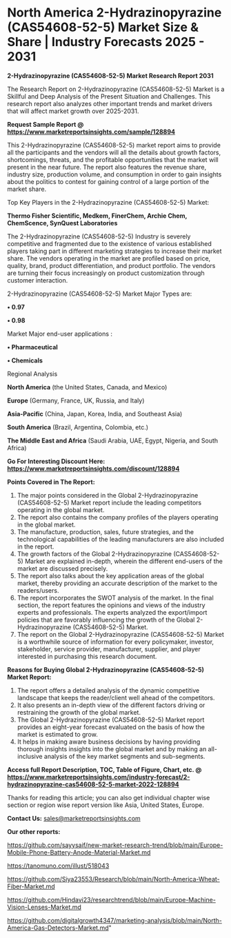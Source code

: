 # North America 2-Hydrazinopyrazine (CAS54608-52-5) Market Size & Share | Industry Forecasts 2025 - 2031

<strong>2-Hydrazinopyrazine (CAS54608-52-5) Market Research Report 2031</strong>

The Research Report on 2-Hydrazinopyrazine (CAS54608-52-5) Market is a Skillful and Deep Analysis of the Present Situation and Challenges. This research report also analyzes other important trends and market drivers that will affect market growth over 2025-2031.

<strong>Request Sample Report @ <a href=https://www.marketreportsinsights.com/sample/128894>https://www.marketreportsinsights.com/sample/128894</a></strong>

This 2-Hydrazinopyrazine (CAS54608-52-5) market report aims to provide all the participants and the vendors will all the details about growth factors, shortcomings, threats, and the profitable opportunities that the market will present in the near future. The report also features the revenue share, industry size, production volume, and consumption in order to gain insights about the politics to contest for gaining control of a large portion of the market share.

Top Key Players in the 2-Hydrazinopyrazine (CAS54608-52-5) Market:

<strong>Thermo Fisher Scientific, Medkem, FinerChem, Archie Chem, ChemScence, SynQuest Laboratories</strong>

The 2-Hydrazinopyrazine (CAS54608-52-5) Industry is severely competitive and fragmented due to the existence of various established players taking part in different marketing strategies to increase their market share. The vendors operating in the market are profiled based on price, quality, brand, product differentiation, and product portfolio. The vendors are turning their focus increasingly on product customization through customer interaction.

2-Hydrazinopyrazine (CAS54608-52-5) Market Major Types are:

<strong>• 0.97

• 0.98</strong>

Market Major end-user applications :

<strong>• Pharmaceutical

• Chemicals</strong>

Regional Analysis

</u><strong><b>North America</b></strong> (the United States, Canada, and Mexico)

<strong><b>Europe </b></strong>(Germany, France, UK, Russia, and Italy)

<strong><b>Asia-Pacific</b></strong> (China, Japan, Korea, India, and Southeast Asia)

<strong><b>South America</b></strong> (Brazil, Argentina, Colombia, etc.)

<strong><b>The Middle East and Africa</b></strong> (Saudi Arabia, UAE, Egypt, Nigeria, and South Africa)

<strong>Go For Interesting Discount Here: <a href=https://www.marketreportsinsights.com/discount/128894>https://www.marketreportsinsights.com/discount/128894</a></strong>

<strong>Points Covered in The Report:</strong>
<ol>
  <li>The major points considered in the Global 2-Hydrazinopyrazine (CAS54608-52-5) Market report include the leading competitors operating in the global market.</li>
  <li>The report also contains the company profiles of the players operating in the global market.</li>
  <li>The manufacture, production, sales, future strategies, and the technological capabilities of the leading manufacturers are also included in the report.</li>
  <li>The growth factors of the Global 2-Hydrazinopyrazine (CAS54608-52-5) Market are explained in-depth, wherein the different end-users of the market are discussed precisely.</li>
  <li>The report also talks about the key application areas of the global market, thereby providing an accurate description of the market to the readers/users.</li>
  <li>The report incorporates the SWOT analysis of the market. In the final section, the report features the opinions and views of the industry experts and professionals. The experts analyzed the export/import policies that are favorably influencing the growth of the Global 2-Hydrazinopyrazine (CAS54608-52-5) Market.</li>
  <li>The report on the Global 2-Hydrazinopyrazine (CAS54608-52-5) Market is a worthwhile source of information for every policymaker, investor, stakeholder, service provider, manufacturer, supplier, and player interested in purchasing this research document.</li>
</ol>
<strong>Reasons for Buying Global 2-Hydrazinopyrazine (CAS54608-52-5) Market Report:</strong>

<ol>
  <li>The report offers a detailed analysis of the dynamic competitive landscape that keeps the reader/client well ahead of the competitors.</li>
  <li>It also presents an in-depth view of the different factors driving or restraining the growth of the global market.</li>
  <li>The Global 2-Hydrazinopyrazine (CAS54608-52-5) Market report provides an eight-year forecast evaluated on the basis of how the market is estimated to grow.</li>
  <li>It helps in making aware business decisions by having providing thorough insights insights into the global market and by making an all-inclusive analysis of the key market segments and sub-segments.</li>
</ol>
<strong>Access full Report Description, TOC, Table of Figure, Chart, etc. @ <a href=https://www.marketreportsinsights.com/industry-forecast/2-hydrazinopyrazine-cas54608-52-5-market-2022-128894>https://www.marketreportsinsights.com/industry-forecast/2-hydrazinopyrazine-cas54608-52-5-market-2022-128894</a></strong>


Thanks for reading this article; you can also get individual chapter wise section or region wise report version like Asia, United States, Europe.

<strong>Contact Us:</strong>
sales@marketreportsinsights.com

<strong>Our other reports:</strong>

<a href=https://github.com/sayysaif/new-market-research-trend/blob/main/Europe-Mobile-Phone-Battery-Anode-Material-Market.md>https://github.com/sayysaif/new-market-research-trend/blob/main/Europe-Mobile-Phone-Battery-Anode-Material-Market.md</a>

<a href=https://tanomuno.com/illust/518043>https://tanomuno.com/illust/518043</a>

<a href=https://github.com/Siya23553/Research/blob/main/North-America-Wheat-Fiber-Market.md>https://github.com/Siya23553/Research/blob/main/North-America-Wheat-Fiber-Market.md</a>

<a href=https://github.com/Hindavi23/researchtrend/blob/main/Europe-Machine-Vision-Lenses-Market.md>https://github.com/Hindavi23/researchtrend/blob/main/Europe-Machine-Vision-Lenses-Market.md</a>

<a href=https://github.com/digitalgrowth4347/marketing-analysis/blob/main/North-America-Gas-Detectors-Market.md>https://github.com/digitalgrowth4347/marketing-analysis/blob/main/North-America-Gas-Detectors-Market.md</a>"
